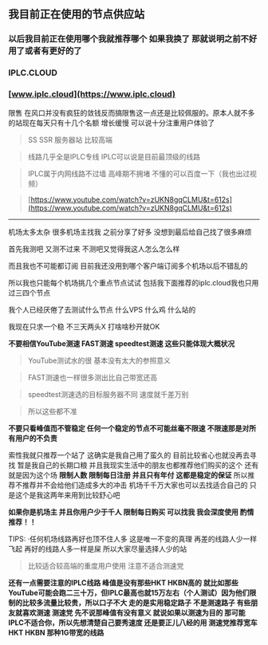 ## 我目前正在使用的节点供应站

### 以后我目前正在使用哪个我就推荐哪个 如果我换了 那就说明之前不好用了或者有更好的了

### IPLC.CLOUD 

### [www.iplc.cloud](https://www.iplc.cloud)

限售 在风口并没有疯狂的敛钱反而搞限售这一点还是比较佩服的。原本人就不多的站现在每天只有十几个名额 增长缓慢 可以说十分注重用户体验了

>SS SSR 服务器站 比较高端 

>线路几乎全是IPLC专线 IPLC可以说是目前最顶级的线路

>IPLC属于内网线路不过墙 高峰期不拥堵 不懂的可以百度一下（我也出过视频）

>[https://www.youtube.com/watch?v=zUKN8gqCLMU&t=612s](https://www.youtube.com/watch?v=zUKN8gqCLMU&t=612s)

-------------
机场太多太杂 很多机场主找我 之前分享了好多 没想到最后给自己找了很多麻烦 

首先我测吧 又测不过来 不测吧又觉得我这人怎么怎么样

而且我也不可能都订阅 目前我还没用到哪个客户端订阅多个机场以后不错乱的

所以我也只能每个机场挑几个重点节点试试 包括我下面推荐的iplc.cloud我也只用过三四个节点

我个人已经厌倦了去测试什么节点 什么VPS 什么鸡 什么站的

我现在只求一个稳 不三天两头X 打啥啥秒开就OK

**不要相信YouTube测速 FAST测速 speedtest测速 这些只能体现大概状况**

>YouTube测试水的很 基本没有太大的参照意义

>FAST测速也一样很多测出比自己带宽还高

>speedtest测速选的目标服务器不同 速度就千差万别

>所以这些都不准

**不要只看峰值而不管稳定 任何一个稳定的节点不可能丝毫不限速 不限速那是对所有用户的不负责**

索性我就只推荐一个站了 这确实是我自己用了蛮久的 目前比较省心也就没再去寻找 暂是我自己的长期口粮
并且我现实生活中的朋友也都推荐他们购买的这个
还有就是因为这个场 **限制人数 限制每日注册 并且只有年付 这都是稳定的保证**
所以推荐不推荐并不会给他们造成多大的冲击
机场千千万大家也可以去找适合自己的
只是这个是我这两年来用到比较舒心吧

**如果你是机场主 并且你用户少于千人 限制每日购买 可以找我 我会深度使用 酌情推荐！！**

TIPS:
·任何机场线路再好也顶不住人多 这是唯一不变的真理 再差的线路人少一样飞起 再好的线路人多一样是屎 所以大家尽量选择人少的站


>比较适合较高端的重度用户使用 注意不适合测速党

**还有一点需要注意的IPLC线路 峰值是没有那些HKT HKBN高的 就比如那些YouTube可能会跑二三十万，但IPLC最高也就15万左右（个人测试）因为他们限制的比较多流量比较贵，所以口子不大 走的是实用稳定路子 不是测速路子 有些朋友就喜欢测速 测速党 先不说那峰值有没有意义 就说如果以测速为目的 那可能IPLC不适合你，所以先想清楚自己要秀速度 还是要正儿八经的用 测速党推荐宽车HKT HKBN 那种1G带宽的线路**

